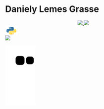 # Daniely Lemes Grasse 


<div align="center">
  <a href="https://github.com/danydanydany13">
  <img height="180em" src="https://github-readme-stats.vercel.app/api?username=danydanydany13&show_icons=true&theme=dracula&include_all_commits=true&count_private=true"/>
  <img height="180em" src="https://github-readme-stats.vercel.app/api/top-langs/?username=danydanydany13&layout=compact&langs_count=7&theme=dracula"/>
</div>
 
<div>
<img align="center" alt="Rafa-Python" height="30" width="40" src="https://raw.githubusercontent.com/devicons/devicon/master/icons/python/python-original.svg">
</div>
<a href="https://www.instagram.com/danielylemesg/i" target="_blank"><img src="https://img.shields.io/badge/Instagram-E4405F?style=for-the-badge&logo=instagram&logoColor=white" target="_blank"></a>
  
  
 ![Snake animation](https://github.com/rafaballerini/rafaballerini/blob/output/github-contribution-grid-snake.svg)
 
</div>
